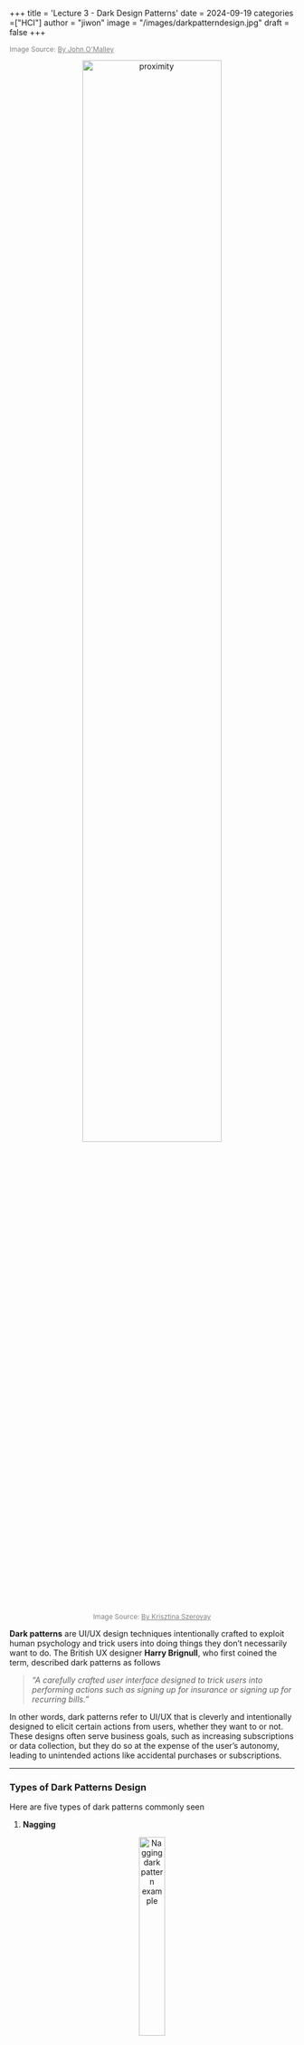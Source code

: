 +++
title = 'Lecture 3 - Dark Design Patterns'
date = 2024-09-19
categories =["HCI"]
author = "jiwon"
image = "/images/darkpatterndesign.jpg"
draft = false
+++
<p style="font-size: 12px; color: gray;">Image Source: <a href="https://polytechnic.purdue.edu/newsroom/dark-patterns-user-experience-design-manipulates-consumers" style="color: gray;">By John O'Malley </a></p>

<div style="text-align: center;">
  <img src="/images/darkpattern.jpg" alt="proximity" width="70%">
  <p style="font-size: 12px; color: gray;">Image Source: <a href="https://uxknowledgebase.com/dark-patterns-3b41ed7a690e" style="color: gray;">By Krisztina Szerovay</a></p>
</div>

**Dark patterns** are UI/UX design techniques intentionally crafted to exploit human psychology and trick users into doing things they don’t necessarily want to do. The British UX designer **Harry Brignull**, who first coined the term, described dark patterns as follows

> *“A carefully crafted user interface designed to trick users into performing actions such as signing up for insurance or signing up for recurring bills.”*

In other words, dark patterns refer to UI/UX that is cleverly and intentionally designed to elicit certain actions from users, whether they want to or not. These designs often serve business goals, such as increasing subscriptions or data collection, but they do so at the expense of the user’s autonomy, leading to unintended actions like accidental purchases or subscriptions.

---

### Types of Dark Patterns Design

Here are five types of dark patterns commonly seen

1. **Nagging**

<div style="text-align: center;">
  <img src="/images/nagging.jpg" alt="Nagging dark pattern example" width="30%">
  <p style="font-size: 12px; color: gray;">Image Source: <a href="https://www.researchgate.net/figure/Example-of-nagging-behavior-on-Instagram-where-a-modal-dialogue-provides-no-opportunity_fig1_322916969" style="color: gray;">ResearchGate</a></p>
</div>

- **Nagging** occurs when an app or website repeatedly interrupts the user’s progress with prompts or messages, draining their time and attention. These interruptions can make the user feel pressured or annoyed, leading them to eventually agree to the message or request—even if it’s not what they want—just to move forward.
- If the interruptions happen frequently, the user might decide that giving in to the prompt is easier than continuing to dismiss it. This pattern is commonly seen in requests to subscribe to premium services, allow notifications, or share personal data, and it can result in a frustrating user experience.
 <!--  
2. **Obstruction**

<div style="text-align: center;">
  <img src="/images/obstruction.jpg" alt="Obstruction dark pattern example" width="50%">
  <p style="font-size: 12px; color: gray;">Image Source: <a href="https://www.deceptive.design/types/obstruction" style="color: gray;">Norwegian Consumer Council, 2018</a></p>
</div>

- **Obstruction** involves intentionally making certain tasks difficult or confusing for the user. It artificially complicates the steps required to perform actions that the user might want to avoid, such as canceling a service, deleting an account, or disabling ads. Designers create complex menu structures, lengthy procedures, and multiple confirmation steps to increase the likelihood that the user will give up.
- For example, subscribing to a service may be as simple as one click, but canceling that same service might involve navigating through a series of confusing steps, or even contacting customer support. By increasing the effort required to complete the task, users are more likely to give up and continue their subscription, even if they originally intended to cancel.

3. **Sneaking**

<div style="text-align: center;">
  <img src="/images/sneaking.jpg" alt="Sneaking dark pattern example" width="50%">
  <p style="font-size: 12px; color: gray;">Image Source: <a href="https://app.uxcel.com/lessons/dark-patterns-024" style="color: gray;">Uxcel</a></p>
</div>

- **Sneaking** occurs when important information, such as additional fees or terms, is hidden from the user until the last possible moment. This pattern is often used to make a product or service appear cheaper or more attractive than it actually is, only revealing the true cost or consequences just before the user commits.

- For example, an e-commerce site may show an item at a discounted price, but hidden fees like taxes or shipping costs are only added at the checkout stage. This tactic leaves the user feeling deceived and frustrated because they weren’t provided with full transparency from the beginning.


4. **Interface Interference**

<div style="text-align: center;">
  <img src="/images/nagging.jpg" alt="Nagging dark pattern example" width="30%">
  <p style="font-size: 12px; color: gray;">Image Source: <a href="https://www.researchgate.net/figure/Example-of-nagging-behavior-on-Instagram-where-a-modal-dialogue-provides-no-opportunity_fig1_322916969" style="color: gray;">ResearchGate</a></p>
</div>

- **Interface** interference manipulates the design of user interface elements—such as buttons, links, or menus—to confuse or mislead the user. This could involve making certain options (like opting out or declining a service) difficult to see or access, or intentionally placing desired actions in locations where users are less likely to find them.

- A common example is when a “Subscribe” or “Accept” button is highlighted in bright colors, while the “No Thanks” or “Decline” option is either hidden or made to blend in with the background. This visual manipulation influences the user’s decision, making them more likely to choose the option that benefits the company.

5. **Forced Action**

<div style="text-align: center;">
  <img src="/images/nagging.jpg" alt="Nagging dark pattern example" width="30%">
  <p style="font-size: 12px; color: gray;">Image Source: <a href="https://www.researchgate.net/figure/Example-of-nagging-behavior-on-Instagram-where-a-modal-dialogue-provides-no-opportunity_fig1_322916969" style="color: gray;">ResearchGate</a></p>
</div>

- **Forced Action** refers to situations where the user is required to perform a specific action in order to continue using a service or complete a task. This pattern typically forces users to agree to terms, share personal information, or sign up for a service they may not want, simply to proceed with what they were doing.

- For instance, a user might be required to create an account or subscribe to a newsletter before they can continue using a free app or access content. This design forces users to take an action they don’t necessarily want to take, making them feel trapped or cornered.


---
-->